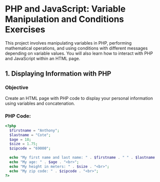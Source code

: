 # PHP and JavaScript: Variable Manipulation and Conditions Exercises

This project involves manipulating variables in PHP, performing mathematical operations, and using conditions with different messages depending on variable values. You will also learn how to interact with PHP and JavaScript within an HTML page. 

## 1. Displaying Information with PHP

### Objective
Create an HTML page with PHP code to display your personal information using variables and concatenation.

### PHP Code: 
```php
<?php
  $firstname = "Anthony";
  $lastname = "Cote";
  $age = 18;
  $size = 1.75;
  $zipcode = "69000";
  
  echo "My first name and last name: " . $firstname . " " . $lastname . "<br>";
  echo "My age: " . $age . "<br>";
  echo "My height in meters: " . $size . "<br>";
  echo "My zip code: " . $zipcode . "<br>";
?>
